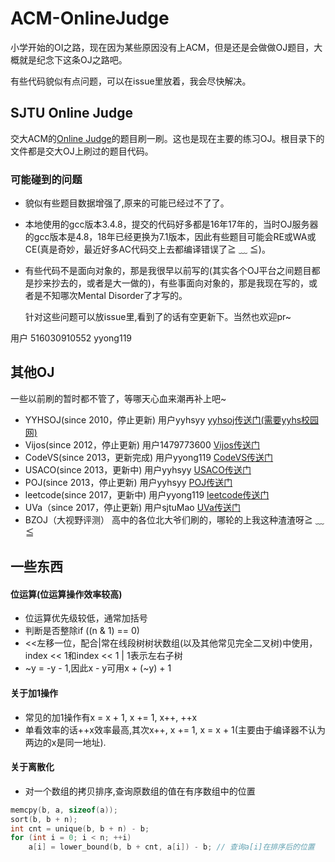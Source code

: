 ﻿# ACM-OnlineJudge

小学开始的OI之路，现在因为某些原因没有上ACM，但是还是会做做OJ题目，大概就是纪念下这条OJ之路吧。

有些代码貌似有点问题，可以在issue里放着，我会尽快解决。

## SJTU Online Judge

交大ACM的<a href = "https://acm.sjtu.edu.cn/OnlineJudge/">Online Judge</a>的题目刷一刷。这也是现在主要的练习OJ。根目录下的文件都是交大OJ上刷过的题目代码。

### 可能碰到的问题

- 貌似有些题目数据增强了,原来的可能已经过不了了。

- 本地使用的gcc版本3.4.8，提交的代码好多都是16年17年的，当时OJ服务器的gcc版本是4.8，18年已经更换为7.1版本，因此有些题目可能会RE或WA或CE(真是奇妙，最近好多AC代码交上去都编译错误了≧ ﹏ ≦)。

- 有些代码不是面向对象的，那是我很早以前写的(其实各个OJ平台之间题目都是抄来抄去的，或者是大一做的)，有些事面向对象的，那是我现在写的，或者是不知哪次Mental Disorder了才写的。

  针对这些问题可以放issue里,看到了的话有空更新下。当然也欢迎pr~

用户 516030910552 yyong119

## 其他OJ

一些以前刷的暂时都不管了，等哪天心血来潮再补上吧~

- YYHSOJ(since 2010，停止更新) 用户yyhsyy <a href = "192.168.1.211">yyhsoj传送门(需要yyhs校园网)</a>
- Vijos(since 2012，停止更新) 用户1479773600 <a href = "https://www.vijos.org/">Vijos传送门</a>
- CodeVS(since 2013，更新完成) 用户yyong119 <a href = "http://www.codevs.cn/">CodeVS传送门</a>
- USACO(since 2013，更新中) 用户yyhsyy <a href = "http://train.usaco.org/usacogate">USACO传送门</a>
- POJ(since 2013，停止更新) 用户yyhsyy <a href = "http://poj.org/">POJ传送门</a>
- leetcode(since 2017，更新中) 用户yyong119 <a href = "https://leetcode.com/">leetcode传送门</a>
- UVa（since 2017，停止更新) 用户sjtuMao <a href = "https://uva.onlinejudge.org/">UVa传送门</a>
- BZOJ（大视野评测） 高中的各位北大爷们刷的，哪轮的上我这种渣渣呀≧ ﹏ ≦

## 一些东西

#### 位运算(位运算操作效率较高)

- 位运算优先级较低，通常加括号
- 判断是否整除if ((n & 1) == 0)
- <<左移一位，配合|常在线段树树状数组(以及其他常见完全二叉树)中使用，index << 1和index << 1 | 1表示左右子树
- ~y = -y - 1,因此x - y可用x + (~y) + 1

#### 关于加1操作

- 常见的加1操作有x = x + 1, x += 1, x++, ++x
- 单看效率的话++x效率最高,其次x++, x += 1, x = x + 1(主要由于编译器不认为两边的x是同一地址).

#### 关于离散化
- 对一个数组的拷贝排序,查询原数组的值在有序数组中的位置
```c++
memcpy(b, a, sizeof(a));
sort(b, b + n);
int cnt = unique(b, b + n) - b;
for (int i = 0; i < n; ++i)
    a[i] = lower_bound(b, b + cnt, a[i]) - b; // 查询a[i]在排序后的位置
```
